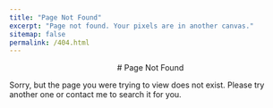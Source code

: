 ```yaml
---
title: "Page Not Found"
excerpt: "Page not found. Your pixels are in another canvas."
sitemap: false
permalink: /404.html
---
```


<p align="center" markdown="1">
# Page Not Found

Sorry, but the page you were trying to view does not exist.
Please try another one or contact me to search it for you.

</p>

